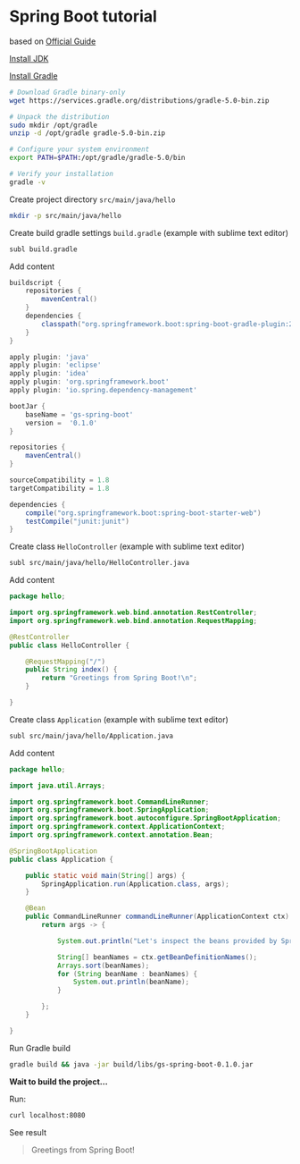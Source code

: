 
# Spring Boot tutorial 

based on [Official Guide]

[Install JDK]

[Install Gradle]

```bash
# Download Gradle binary-only
wget https://services.gradle.org/distributions/gradle-5.0-bin.zip

# Unpack the distribution
sudo mkdir /opt/gradle
unzip -d /opt/gradle gradle-5.0-bin.zip

# Configure your system environment
export PATH=$PATH:/opt/gradle/gradle-5.0/bin

# Verify your installation
gradle -v
```

Create project directory `src/main/java/hello`

```bash
mkdir -p src/main/java/hello
```

Create build gradle settings `build.gradle` (example with sublime text editor)

```bash
subl build.gradle
```

Add content

```gradle
buildscript {
    repositories {
        mavenCentral()
    }
    dependencies {
        classpath("org.springframework.boot:spring-boot-gradle-plugin:2.0.5.RELEASE")
    }
}

apply plugin: 'java'
apply plugin: 'eclipse'
apply plugin: 'idea'
apply plugin: 'org.springframework.boot'
apply plugin: 'io.spring.dependency-management'

bootJar {
    baseName = 'gs-spring-boot'
    version =  '0.1.0'
}

repositories {
    mavenCentral()
}

sourceCompatibility = 1.8
targetCompatibility = 1.8

dependencies {
    compile("org.springframework.boot:spring-boot-starter-web")
    testCompile("junit:junit")
}
```

Create class `HelloController` (example with sublime text editor)

```bash
subl src/main/java/hello/HelloController.java
```

Add content

```java
package hello;

import org.springframework.web.bind.annotation.RestController;
import org.springframework.web.bind.annotation.RequestMapping;

@RestController
public class HelloController {

    @RequestMapping("/")
    public String index() {
        return "Greetings from Spring Boot!\n";
    }

}
```

Create class `Application` (example with sublime text editor)

```bash
subl src/main/java/hello/Application.java
```

Add content

```java
package hello;

import java.util.Arrays;

import org.springframework.boot.CommandLineRunner;
import org.springframework.boot.SpringApplication;
import org.springframework.boot.autoconfigure.SpringBootApplication;
import org.springframework.context.ApplicationContext;
import org.springframework.context.annotation.Bean;

@SpringBootApplication
public class Application {

    public static void main(String[] args) {
        SpringApplication.run(Application.class, args);
    }

    @Bean
    public CommandLineRunner commandLineRunner(ApplicationContext ctx) {
        return args -> {

            System.out.println("Let's inspect the beans provided by Spring Boot:");

            String[] beanNames = ctx.getBeanDefinitionNames();
            Arrays.sort(beanNames);
            for (String beanName : beanNames) {
                System.out.println(beanName);
            }

        };
    }

}
```

Run Gradle build

```bash
gradle build && java -jar build/libs/gs-spring-boot-0.1.0.jar
```

**Wait to build the project...**

Run:

```bash
curl localhost:8080
```

See result


> Greetings from Spring Boot!


[Install JDK]: <https://linuxize.com/post/install-java-on-ubuntu-18-04/>
[Install Gradle]: <https://gradle.org/install/>
[Official Guide]: <https://spring.io/guides/gs/spring-boot/>
